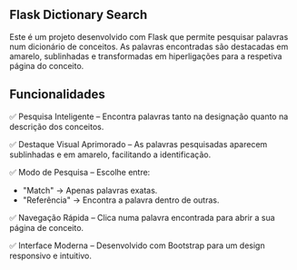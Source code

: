 ## Flask Dictionary Search
Este é um projeto desenvolvido com Flask que permite pesquisar palavras num dicionário de conceitos. As palavras encontradas são destacadas em amarelo, sublinhadas e transformadas em hiperligações para a respetiva página do conceito.

## Funcionalidades
✅ Pesquisa Inteligente – Encontra palavras tanto na designação quanto na descrição dos conceitos.

✅ Destaque Visual Aprimorado – As palavras pesquisadas aparecem sublinhadas e em amarelo, facilitando a identificação.

✅ Modo de Pesquisa – Escolhe entre:
- "Match" → Apenas palavras exatas.
- "Referência" → Encontra a palavra dentro de outras.
  
✅ Navegação Rápida – Clica numa palavra encontrada para abrir a sua página de conceito.

✅ Interface Moderna – Desenvolvido com Bootstrap para um design responsivo e intuitivo.
